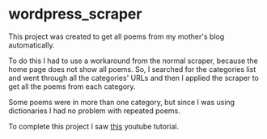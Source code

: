 # wordpress_scraper
This project was created to get all poems from my mother's blog automatically.

To do this I had to use a workaround from the normal scraper, because the home page does not show all poems.
So, I searched for the categories list and went through all the categories' URLs and then I applied the scraper to get all the poems from each category.

Some poems were in more than one category, but since I was using dictionaries I had no problem with repeated poems.

To complete this project I saw <a href="https://www.youtube.com/watch?v=U90vK84bq4s&t=475s">this</a> youtube tutorial.
